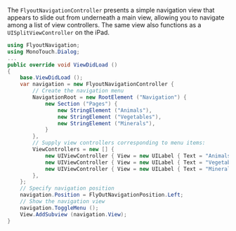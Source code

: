 The `FlyoutNavigationController` presents a simple navigation view that
appears to slide out from underneath a main view, allowing you to
navigate among a list of view controllers. The same view also functions
as a `UISplitViewController` on the iPad. 

```csharp
using FlyoutNavigation;
using MonoTouch.Dialog;
...
public override void ViewDidLoad ()
{
	base.ViewDidLoad ();
	var navigation = new FlyoutNavigationController {
		// Create the navigation menu
		NavigationRoot = new RootElement ("Navigation") {
			new Section ("Pages") {
				new StringElement ("Animals"),
				new StringElement ("Vegetables"),
				new StringElement ("Minerals"),
			}
		},
		// Supply view controllers corresponding to menu items:
		ViewControllers = new [] {
			new UIViewController { View = new UILabel { Text = "Animals (drag right)" } },
			new UIViewController { View = new UILabel { Text = "Vegetables (drag right)" } },
			new UIViewController { View = new UILabel { Text = "Minerals (drag right)" } },
		},
	};
	// Specify navigation position
	navigation.Position = FlyOutNavigationPosition.Left;
	// Show the navigation view
	navigation.ToggleMenu ();
	View.AddSubview (navigation.View);
}
```
